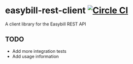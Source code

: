 # easybill-rest-client [![Circle CI](https://circleci.com/gh/ad2games/easybill-rest-client/tree/master.svg?style=svg)](https://circleci.com/gh/ad2games/easybill-rest-client/tree/master)

A client library for the Easybill REST API

## TODO

* Add more integration tests
* Add usage information
